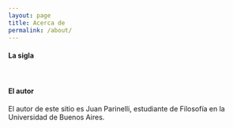```yaml
---
layout: page
title: Acerca de
permalink: /about/
---
```


#### La sigla

<br>

#### El autor

El autor de este sitio es Juan Parinelli, estudiante de Filosofía en la Universidad de Buenos Aires.

